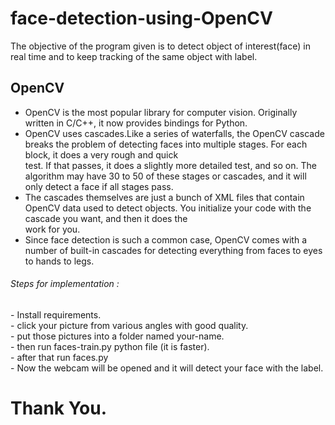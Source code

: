 # face-detection-using-OpenCV

The objective of the program given is to detect object of interest(face) in real time and to keep tracking of the same object with label.

## OpenCV

- OpenCV is the most popular library for computer vision. Originally written in C/C++, it now provides bindings for Python.<br>
- OpenCV uses cascades.Like a series of waterfalls, the OpenCV cascade breaks the problem of detecting faces into multiple stages. For each block, it does a very rough and quick   
  test. If that passes, it does a slightly more detailed test, and so on. The algorithm may have 30 to 50 of these stages or cascades, and it will only detect a face if all stages   pass.<br>
- The cascades themselves are just a bunch of XML files that contain OpenCV data used to detect objects. You initialize your code with the cascade you want, and then it does the  
  work for you.<br>
- Since face detection is such a common case, OpenCV comes with a number of built-in cascades for detecting everything from faces to eyes to hands to legs.<br>

<h6>Steps for implementation :</h6>
 - Install requirements.<br>
 - click your picture from various angles with good quality.<br>
 - put those pictures into a folder named your-name.<br>
 - then run faces-train.py python file (it is faster).<br>
 - after that run faces.py  <br>
 - Now the webcam will be opened and it will detect your face with the label.<br>
 
 # Thank You.

